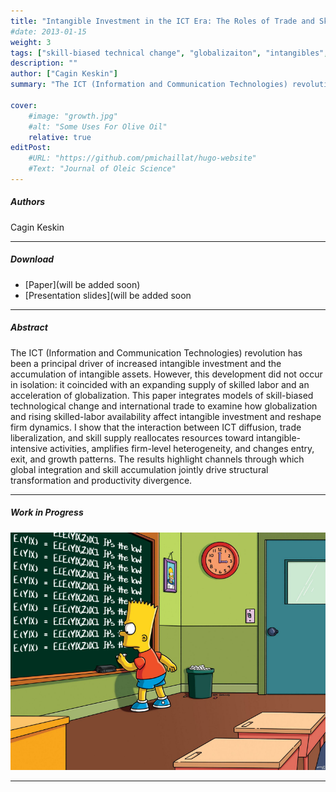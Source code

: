 ```yaml
---
title: "Intangible Investment in the ICT Era: The Roles of Trade and Skilled Labor Supply" 
#date: 2013-01-15
weight: 3
tags: ["skill-biased technical change", "globalizaiton", "intangibles", "firm dynamics", "skilled labor"]
description: "" 
author: ["Cagin Keskin"]
summary: "The ICT (Information and Communication Technologies) revolution has been a principal driver of increased intangible investment and the accumulation of intangible assets. However, this development did not occur in isolation: it coincided with an expanding supply of skilled labor and an acceleration of globalization." 

cover:
    #image: "growth.jpg"
    #alt: "Some Uses For Olive Oil"
    relative: true
editPost:
    #URL: "https://github.com/pmichaillat/hugo-website"
    #Text: "Journal of Oleic Science"
---
```

##### Authors

Cagin Keskin

---
##### Download

+ [Paper](will be added soon)
+ [Presentation slides](will be added soon


---

##### Abstract

The ICT (Information and Communication Technologies) revolution has been a principal driver of increased intangible investment and the accumulation of intangible assets. However, this development did not occur in isolation: it coincided with an expanding supply of skilled labor and an acceleration of globalization. This paper integrates models of skill-biased technological change and international trade to examine how globalization and rising skilled-labor availability affect intangible investment and reshape firm dynamics. I show that the interaction between ICT diffusion, trade liberalization, and skill supply reallocates resources toward intangible-intensive activities, amplifies firm-level heterogeneity, and changes entry, exit, and growth patterns. The results highlight channels through which global integration and skill accumulation jointly drive structural transformation and productivity divergence.

---
##### Work in Progress

![law](law.jpg)

---